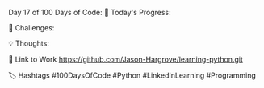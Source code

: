 Day 17 of 100 Days of Code:
🔧 Today's Progress:

🔧 Challenges:

💡 Thoughts:

🔗 Link to Work
https://github.com/Jason-Hargrove/learning-python.git

🏷️ Hashtags
#100DaysOfCode
#Python
#LinkedInLearning
#Programming
